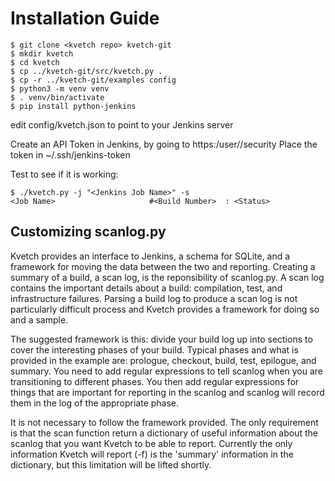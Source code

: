 # Installation Guide

```
$ git clone <kvetch repo> kvetch-git
$ mkdir kvetch
$ cd kvetch
$ cp ../kvetch-git/src/kvetch.py .
$ cp -r ../kvetch-git/examples config
$ python3 -m venv venv
$ . venv/bin/activate
$ pip install python-jenkins
```

edit config/kvetch.json to point to your Jenkins server

Create an API Token in Jenkins, by going to https:<your jenkins server>/user/<username>/security
Place the token in ~/.ssh/jenkins-token

Test to see if it is working:

```
$ ./kvetch.py -j "<Jenkins Job Name>" -s
<Job Name>                     #<Build Number>  : <Status>
```

## Customizing scanlog.py

Kvetch provides an interface to Jenkins, a schema for SQLite, and a framework for moving the data between the two and reporting. Creating a summary of a build, a scan log, is the reponsibility of scanlog.py. A scan log contains the important details about a build: compilation, test, and infrastructure failures. Parsing a build log to produce a scan log is not particularly difficult process and Kvetch provides a framework for doing so and a sample.

The suggested framework is this: divide your build log up into sections to cover the interesting phases of your build. Typical phases and what is provided in the example are: prologue, checkout, build, test, epilogue, and summary. You need to add regular expressions to tell scanlog when you are transitioning to different phases. You then add regular expressions for things that are important for reporting in the scanlog and scanlog will record them in the log of the appropriate phase.

It is not necessary to follow the framework provided. The only requirement is that the scan function return a dictionary of useful information about the scanlog that you want Kvetch to be able to report. Currently the only information Kvetch will report (-f) is the 'summary' information in the dictionary, but this limitation will be lifted shortly.
